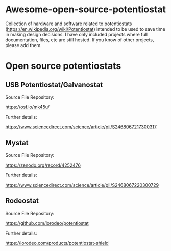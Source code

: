 # Awesome-open-source-potentiostat
Collection of hardware and software related to potentiostats (https://en.wikipedia.org/wiki/Potentiostat) intended to be used to save time in making design decisions. I have only included projects where full documentation, files, etc are still hosted. If you know of other projects, please add them. 

# Open source potentiostats


## USB Potentiostat/Galvanostat

Source File Repository:

https://osf.io/mk45u/

Further details:

https://www.sciencedirect.com/science/article/pii/S2468067217300317
## Mystat

Source File Repository:

https://zenodo.org/record/4252476

Further details:

https://www.sciencedirect.com/science/article/pii/S2468067220300729

## Rodeostat

Source File Repository:

https://github.com/iorodeo/potentiostat

Further details:

https://iorodeo.com/products/potentiostat-shield


